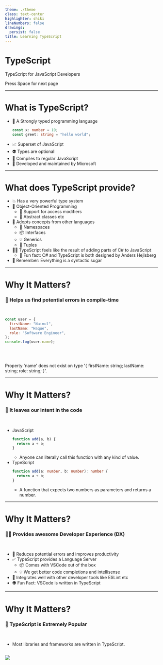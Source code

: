 ```yaml
---
theme: ./theme
class: text-center
highlighter: shiki
lineNumbers: false
drawings:
  persist: false
title: Learning TypeScript
---
```


# TypeScript

TypeScript for JavaScript Developers

<div class="pt-12">
  <span @click="$slidev.nav.next" class="px-2 py-1 rounded cursor-pointer" hover="bg-white bg-opacity-10">
    Press Space for next page <carbon:arrow-right class="inline"/>
  </span>
</div>

<div class="abs-br m-6 flex gap-2">
  <!-- <button @click="$slidev.nav.openInEditor()" title="Open in Editor" class="text-xl icon-btn opacity-50 !border-none !hover:text-white">
    <carbon:edit />
  </button> -->
  <a href="https://github.com/naimulcsx/typescript-in-bangla" target="_blank" alt="GitHub"
    class="text-xl icon-btn opacity-50 !border-none !hover:text-white">
    <carbon-logo-github />
  </a>
</div>

<!--
The last comment block of each slide will be treated as slide notes. It will be visible and editable in Presenter Mode along with the slide. [Read more in the docs](https://sli.dev/guide/syntax.html#notes)
-->

---

# What is TypeScript?

- 📝 A Strongly typed programming language
  ```ts
  const x: number = 10;
  const greet: string = "hello world";
  ```
- 📈 Superset of JavaScript
- 👽️ Types are optional
- 🚀 Compiles to regular JavaScript
- 🎉 Developed and maintained by Microsoft

<!--
You can have `style` tag in markdown to override the style for the current page.
Learn more: https://sli.dev/guide/syntax#embedded-styles
-->

---

# What does TypeScript provide?

- 💥 Has a very powerful type system
- 🧪 Object-Oriented Programming
  - 🔧 Support for access modifiers
  - 📝 Abstract classes etc
- 💫 Adopts concepts from other languages
  - 📙 Namespaces
  - 📦️ Interfaces
  - 💡 Generics
  - 🌱 Tuples
- 🧑‍💻 TypeScript feels like the result of adding parts of C# to JavaScript
  - 🧐 Fun fact: C# and TypeScript is both designed by Anders Hejlsberg
- 🚨 Remember: Everything is a syntactic sugar

---

# Why It Matters?

### 🐛 Helps us find potential errors in compile-time

<br>

```js {1-5|6}
const user = {
  firstName: "Naimul",
  lastName: "Haque",
  role: "Software Engineer",
};
console.log(user.name);
```

<arrow v-click="2" x1="360" y1="300" x2="240" y2="260" color="#564" width="2" arrowSize="1" />

<br>
<br>

<p class="text-red-500" v-click>Property 'name' does not exist on type '{ firstName: string; lastName: string; role: string; }'.</p>

---

# Why It Matters?

### 🧠 It leaves our intent in the code

<br>

- JavaScript
  ```js
  function add(a, b) {
    return a + b;
  }
  ```
  - Anyone can literally call this function with any kind of value.
- TypeScript
  ```ts
  function add(a: number, b: number): number {
    return a + b;
  }
  ```
  - A function that expects two numbers as parameters and returns a number.

---

# Why It Matters?

### 🧑‍💻 Provides awesome Developer Experience (DX)

<br>

- 🐛 Reduces potential errors and improves productivity
- ✅ TypeScript provides a Language Server
  - 📦️ Comes with VSCode out of the box
  - 💡 We get better code completions and intellisense
- 🔨 Integrates well with other developer tools like ESLint etc
- 👽️ Fun Fact: VSCode is written in TypeScript

---

# Why It Matters?

### 🚀 TypeScript is Extremely Popular

<br>

- Most libraries and frameworks are written in TypeScript.

![]()

<img
  class="w-[600px] rounded"
  src="https://i.ibb.co/bgR6fg0/Screen-Shot-2022-05-22-at-10-13-37-PM.png"
/>
